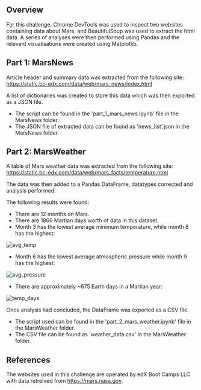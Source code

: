 ## Overview

For this challenge, Chrome DevTools was used to inspect two websites containing data about Mars, and BeautifulSoup was used to extract the html data. A series of analyses were then performed using Pandas and the relevant visualisations were created using Matplotlib.

## Part 1: MarsNews

Article header and summary data was extracted from the following site: https://static.bc-edx.com/data/web/mars_news/index.html

A list of dictionaries was created to store this data which was then exported as a JSON file.

- The script can be found in the 'part_1_mars_news.ipynb' file in the MarsNews folder.
- The JSON file of extracted data can be found as 'news_list'.json in the MarsNews folder.

## Part 2: MarsWeather

A table of Mars weather data was extracted from the following site: https://static.bc-edx.com/data/web/mars_facts/temperature.html

The data was then added to a Pandas DataFrame, datatypes corrected and analysis performed.

The following results were found:
- There are 12 months on Mars.
- There are 1866 Martian days worth of data in this dataset.
- Month 3 has the lowest average minimum temperature, while month 8 has the highest:

![avg_temp](https://github.com/ashejaz/web-scraping-challenge/assets/127614970/0903ef97-4fb5-4b2a-9cfc-36a3b5cff5a8)

- Month 6 has the lowest average atmospheric pressure while month 9 has the highest:

![avg_pressure](https://github.com/ashejaz/web-scraping-challenge/assets/127614970/06db1772-fa6b-4b4e-9f4b-378f2831a3e3)

- There are approximately ~675 Earth days in a Martian year:

![temp_days](https://github.com/ashejaz/web-scraping-challenge/assets/127614970/b2e3f2f6-b65d-4ab7-b3d7-d649c8916186)

Once analysis had concluded, the DataFrame was exported as a CSV file.

- The script used can be found in the 'part_2_mars_weather.ipynb' file in the MarsWeather folder.
- The CSV file can be found as 'weather_data.csv' in the MarsWeather folder.
  
## References
The websites used in this challenge are operated by edX Boot Camps LLC with data retreived from https://mars.nasa.gov.
